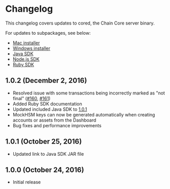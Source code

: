 <!---
This changelog covers updates to cored, the Chain Core server binary.
-->

# Changelog

This changelog covers updates to cored, the Chain Core server binary.

For updates to subpackages, see below:

  - [Mac installer](https://github.com/chain/chain/blob/1.0-stable/installer/mac/CHANGELOG.md)
  - [Windows installer](https://github.com/chain/chain/blob/1.0-stable/installer/windows/CHANGELOG.md)
  - [Java SDK](https://github.com/chain/chain/blob/1.0-stable/sdk/java/CHANGELOG.md)
  - [Node.js SDK](https://github.com/chain/chain/blob/1.0-stable/sdk/node/CHANGELOG.md)
  - [Ruby SDK](https://github.com/chain/chain/blob/1.0-stable/sdk/ruby/CHANGELOG.md)

## 1.0.2 (December 2, 2016)<a name="1.0.2"></a>

* Resolved issue with some transactions being incorrectly marked as "not final"
  ([#160](https://github.com/chain/chain/issues/160), [#161](https://github.com/chain/chain/pulls/161))
* Added Ruby SDK documentation
* Updated included Java SDK to [1.0.1](https://github.com/chain/chain/blob/1.0-stable/sdk/java/CHANGELOG.md#1.0.1)
* MockHSM keys can now be generated automatically when creating accounts or
    assets from the Dashboard
* Bug fixes and performance improvements

## 1.0.1 (October 25, 2016)

* Updated link to Java SDK JAR file

## 1.0.0 (October 24, 2016)

* Initial release

